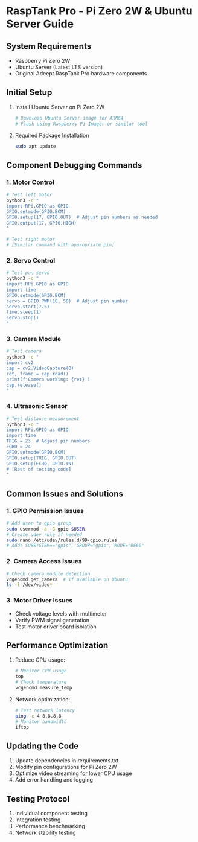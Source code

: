 # RaspTank Pro - Pi Zero 2W & Ubuntu Server Guide

## System Requirements
- Raspberry Pi Zero 2W
- Ubuntu Server (Latest LTS version)
- Original Adeept RaspTank Pro hardware components

## Initial Setup
1. Install Ubuntu Server on Pi Zero 2W
   ```bash
   # Download Ubuntu Server image for ARM64
   # Flash using Raspberry Pi Imager or similar tool
   ```

2. Required Package Installation
   ```bash
   sudo apt update
   ```

## Component Debugging Commands

### 1. Motor Control
```bash
# Test left motor
python3 -c "
import RPi.GPIO as GPIO
GPIO.setmode(GPIO.BCM)
GPIO.setup(17, GPIO.OUT)  # Adjust pin numbers as needed
GPIO.output(17, GPIO.HIGH)
"

# Test right motor
# [Similar command with appropriate pin]
```

### 2. Servo Control
```bash
# Test pan servo
python3 -c "
import RPi.GPIO as GPIO
import time
GPIO.setmode(GPIO.BCM)
servo = GPIO.PWM(18, 50)  # Adjust pin number
servo.start(7.5)
time.sleep(1)
servo.stop()
"
```

### 3. Camera Module
```bash
# Test camera
python3 -c "
import cv2
cap = cv2.VideoCapture(0)
ret, frame = cap.read()
print(f'Camera working: {ret}')
cap.release()
"
```

### 4. Ultrasonic Sensor
```bash
# Test distance measurement
python3 -c "
import RPi.GPIO as GPIO
import time
TRIG = 23  # Adjust pin numbers
ECHO = 24
GPIO.setmode(GPIO.BCM)
GPIO.setup(TRIG, GPIO.OUT)
GPIO.setup(ECHO, GPIO.IN)
# [Rest of testing code]
"
```

## Common Issues and Solutions

### 1. GPIO Permission Issues
```bash
# Add user to gpio group
sudo usermod -a -G gpio $USER
# Create udev rule if needed
sudo nano /etc/udev/rules.d/99-gpio.rules
# Add: SUBSYSTEM=="gpio", GROUP="gpio", MODE="0660"
```

### 2. Camera Access Issues
```bash
# Check camera module detection
vcgencmd get_camera  # If available on Ubuntu
ls -l /dev/video*
```

### 3. Motor Driver Issues
- Check voltage levels with multimeter
- Verify PWM signal generation
- Test motor driver board isolation

## Performance Optimization
1. Reduce CPU usage:
   ```bash
   # Monitor CPU usage
   top
   # Check temperature
   vcgencmd measure_temp
   ```

2. Network optimization:
   ```bash
   # Test network latency
   ping -c 4 8.8.8.8
   # Monitor bandwidth
   iftop
   ```

## Updating the Code
1. Update dependencies in requirements.txt
2. Modify pin configurations for Pi Zero 2W
3. Optimize video streaming for lower CPU usage
4. Add error handling and logging

## Testing Protocol
1. Individual component testing
2. Integration testing
3. Performance benchmarking
4. Network stability testing
